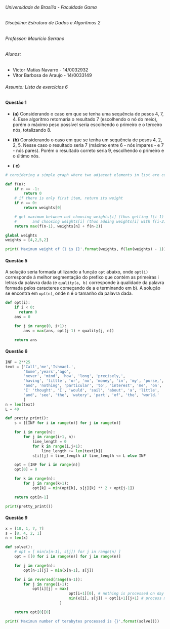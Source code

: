 ###### Universidade de Brasília - Faculdade Gama

###### Disciplina: Estrutura de Dados e Algoritmos 2

###### Professor: Maurício Serrano

###### Alunos:
  - Victor Matias Navarro - 14/0032932
  - Vítor Barbosa de Araujo - 14/0033149

###### Assunto: Lista de exercícios 6

#### Questão 1

* __(a)__ Considerando o caso em que se tenha uma sequência de pesos 4, 7, 4. Esse algoritmo retornaria o resultado 7 (escolhendo o nó do meio), porém o máximo peso possível seria escolhendo o primeiro e o terceiro nós, totalizando 8.

* __(b)__ Considerando o caso em que se tenha um sequência de pesos 4, 2, 2, 5. Nesse caso o resultado seria 7 (máximo entre 6 - nós impares - e 7 - nós pares). Porém o resultado correto seria 9, escolhendo o primeiro e o último nós.

* __( c)__

```python
# considering a simple graph where two adjacent elements in list are connected

def f(n):
    if n == -1:
        return 0
    # if there is only first item, return its weight
    if n == 0:
        return weights[0]

    # get maximum between not choosing weights[i] (thus getting f(i-1) + 0)
    #       and choosing weights[i] (thus adding weights[i] with f(i-2) --> because you have to skip its neighbor)
    return max(f(n-1), weights[n] + f(n-2))

global weights
weights = [4,2,5,2]

print('Maximum weight of {} is {}'.format(weights, f(len(weights) - 1)))
```

#### Questão 5

A solução seria formada utilizando a função `opt` abaixo, onde `opt(i)` corresponde à melhor segmentação do prefixo que contém as primeiras i letras da palavra dada (e `quality(a, b)` corresponde à qualidade da palavra formada pelos caracteres começando de a e terminando em b). A solução se encontra em `opt(n)`, onde n é o tamanho da palavra dada.

``` python
def opt(i):
    if i < 0:
      return 0
    ans = 0

    for j in range(0, i+1):
        ans = max(ans, opt(j-1) + quality(j, n))

    return ans
```

#### Questão 6

``` python
INF = 2**25
text = ['Call','me','Ishmael.',
        'Some','years','ago',
        'never', 'mind', 'how', 'long', 'precisely,',
        'having', 'little', 'or', 'no', 'money', 'in', 'my', 'purse,',
        'and', 'nothing', 'particular', 'to', 'interest', 'me', 'on', 'shore,',
        'I' 'thought', 'I', 'would', 'sail', 'about', 'a', 'little',
        'and', 'see', 'the', 'watery', 'part', 'of', 'the', 'world.'
        ]
n = len(text)
L = 40

def pretty_print():
    s = [[INF for i in range(n)] for j in range(n)]

    for i in range(n):
        for j in range(i+1, n):
            line_length = 0
            for k in range(i,j+1):
                line_length += len(text[k])
            s[i][j] = line_length if line_length <= L else INF

    opt = [INF for i in range(n)]
    opt[0] = 0

    for k in range(n):
        for j in range(k+1):
            opt[k] = min(opt[k], s[j][k] ** 2 + opt[j-1])

    return opt[n-1]

print(pretty_print())
```

#### Questão 9

``` python
x = [10, 1, 7, 7]
s = [8, 4, 2, 1]
n = len(x)

def solve():
    # opt = [ min(x[n-1], s[j]) for j in range(n) ]
    opt = [[0 for i in range(n)] for j in range(n)]

    for j in range(n):
        opt[n-1][j] = min(x[n-1], s[j])

    for i in reversed(range(n-1)):
        for j in range(i+1):
            opt[i][j] = max(
                            opt[i+1][0], # nothing is processed on day i
                            min(x[i], s[j]) + opt[i+1][j+1] # process min(x[i], s[j])
                        )

    return opt[0][0]

print('Maximun number of terabytes processed is {}'.format(solve()))
```
